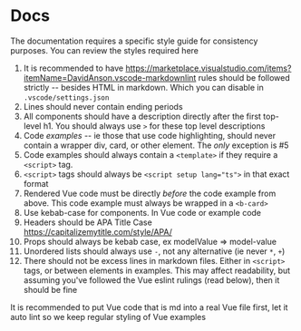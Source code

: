 # Docs

The documentation requires a specific style guide for consistency purposes. You can review the styles required here

1. It is recommended to have <https://marketplace.visualstudio.com/items?itemName=DavidAnson.vscode-markdownlint> rules should be followed strictly -- besides HTML in markdown. Which you can disable in `.vscode/settings.json`
2. Lines should never contain ending periods
3. All components should have a description directly after the first top-level h1. You should always use `>` for these top level descriptions
4. Code _examples_ -- ie those that use code highlighting, should never contain a wrapper div, card, or other element. The _only_ exception is #5
5. Code examples should always contain a `<template>` if they require a `<script>` tag.
6. `<script>` tags should always be `<script setup lang="ts">` in that exact format
7. Rendered Vue code must be directly _before_ the code example from above. This code example must always be wrapped in a `<b-card>`
8. Use kebab-case for components. In Vue code or example code
9. Headers should be APA Title Case <https://capitalizemytitle.com/style/APA/>
10. Props should always be kebab case, ex modelValue => model-value
11. Unordered lists should always use `-`, not any alternative (ie never `*`, `+`)
12. There should not be excess lines in markdown files. Either in `<script>` tags, or between elements in examples. This may affect readability, but assuming you've followed the Vue eslint rulings (read below), then it should be fine

It is recommended to put Vue code that is md into a real Vue file first, let it auto lint so we keep regular styling of Vue examples
